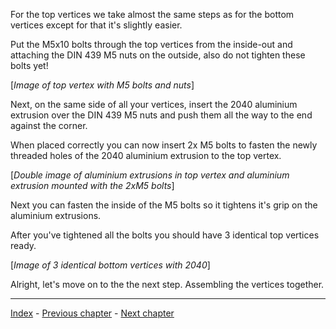 For the top vertices we take almost the same steps as for the bottom vertices except for that it's slightly easier.

Put the M5x10 bolts through the top vertices from the inside-out and attaching the DIN 439 M5 nuts on the outside, also do not tighten these bolts yet!

[*Image of top vertex with M5 bolts and nuts*]

Next, on the same side of all your vertices, insert the 2040 aluminium extrusion over the DIN 439 M5 nuts and push them all the way to the end against the corner.

When placed correctly you can now insert 2x M5 bolts to fasten the newly threaded holes of the 2040 aluminium extrusion to the top vertex.

[*Double image of aluminium extrusions in top vertex and aluminium extrusion mounted with the 2xM5 bolts*]

Next you can fasten the inside of the M5 bolts so it tightens it's grip on the aluminium extrusions.

After you've tightened all the bolts you should have 3 identical top vertices ready.

[*Image of 3 identical bottom vertices with 2040*]

Alright, let's move on to the the next step. Assembling the vertices together.

***

[Index](https://github.com/GemstockCo/Gemstock-Mk2/wiki/Guidebook-index) - 
[Previous chapter](https://github.com/GemstockCo/Gemstock-Mk2/wiki/Assembly-1---Bottom-vertex) - 
[Next chapter](https://github.com/GemstockCo/Gemstock-Mk2/wiki/Assembly-3---Joining-the-vertices-together)
